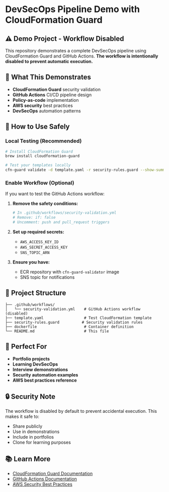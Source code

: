 # DevSecOps Pipeline Demo with CloudFormation Guard

## ⚠️ Demo Project - Workflow Disabled

This repository demonstrates a complete DevSecOps pipeline using CloudFormation Guard and GitHub Actions. **The workflow is intentionally disabled to prevent automatic execution.**

## 🚀 What This Demonstrates

- **CloudFormation Guard** security validation
- **GitHub Actions** CI/CD pipeline design
- **Policy-as-code** implementation
- **AWS security** best practices
- **DevSecOps** automation patterns

## 🔧 How to Use Safely

### Local Testing (Recommended)
```bash
# Install CloudFormation Guard
brew install cloudformation-guard

# Test your templates locally
cfn-guard validate -d template.yaml -r security-rules.guard --show-summary all
```

### Enable Workflow (Optional)
If you want to test the GitHub Actions workflow:

1. **Remove the safety conditions:**
   ```yaml
   # In .github/workflows/security-validation.yml
   # Remove: if: false
   # Uncomment: push and pull_request triggers
   ```

2. **Set up required secrets:**
   - `AWS_ACCESS_KEY_ID`
   - `AWS_SECRET_ACCESS_KEY`
   - `SNS_TOPIC_ARN`

3. **Ensure you have:**
   - ECR repository with `cfn-guard-validator` image
   - SNS topic for notifications

## 📁 Project Structure

```
├── .github/workflows/
│   └── security-validation.yml    # GitHub Actions workflow (disabled)
├── template.yaml                  # Test CloudFormation template
├── security-rules.guard          # Security validation rules
├── dockerfile                     # Container definition
└── README.md                      # This file
```

## 🎯 Perfect For

- **Portfolio projects**
- **Learning DevSecOps**
- **Interview demonstrations**
- **Security automation examples**
- **AWS best practices reference**

## 🔒 Security Note

The workflow is disabled by default to prevent accidental execution. This makes it safe to:
- Share publicly
- Use in demonstrations
- Include in portfolios
- Clone for learning purposes

## 📚 Learn More

- [CloudFormation Guard Documentation](https://docs.aws.amazon.com/cfn-guard/)
- [GitHub Actions Documentation](https://docs.github.com/en/actions)
- [AWS Security Best Practices](https://aws.amazon.com/security/)
